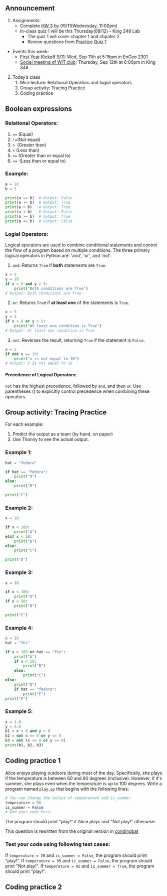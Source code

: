 ## Announcement
1. Assignments:
   - Complete [HW 3](https://w3.cs.jmu.edu/cs149/f24/hw/hw2/) by 09/11(Wednesday, 11:00pm)
   - In-class quiz 1 will be this Thursday(09/12) - King 248 Lab
      - The quiz 1 will cover chapter 1 and chpater 2
      - Review questions from [Practice Quiz 1](https://w3.cs.jmu.edu/cs149/f24/quiz/practice1/)
  - Events this week:
      - [First Year Kickoff 9/11](https://w3.cs.jmu.edu/cs149/f24/csit/kickoff/): Wed, Sep 11th at 5:15pm in EnGeo 2301
      - [Social meeting of WIT club](WIT_social_meeting.png): Thursday, Sep 12th at 6:00pm in King 348
2. Today’s class
   1. Mini-lecture: Relational Operators and logial operators
   2. Group activity: Tracing Practice
   3. Coding practice

## Boolean expressions

### Relational Operators:
1. ```==``` (Equal)
2. ```!=```(Not equal)
3. ```> ```(Greater than)
4. ```<``` (Less than)
5. ```>=``` (Greater than or equal to)
6. ```<= ```(Less than or equal to)

### Example:
```python
a = 10
b = 5

print(a == b)  # Output: False
print(a != b)  # Output: True
print(a > b)   # Output: True
print(a < b)   # Output: False
print(a >= b)  # Output: True
print(a <= b)  # Output: False
```
### Logial Operators:
Logical operators are used to combine conditional statements and control the flow of a program based on multiple conditions. The three primary logical operators in Python are: 'and', 'or', and 'not'.

1. `and`: Returns `True` if **both** statements are `True`.
```python
x = 5
y = 10
if x > 0 and y > 5:
    print("Both conditions are True")
# Output: Both conditions are True
```
2. `or`: Returns `Tru`e if **at least one** of the statements is `True`.
```python
x = 5
y = 2
if x > 0 or y > 5:
    print("At least one condition is True")
# Output: At least one condition is True
```
3. `not`: Reverses the result, returning `True` if the statement is `False`.
```python
x = 5
if not x == 10:
    print("x is not equal to 10")
# Output: x is not equal to 10
```
#### Precedence of Logical Operators:
`not` has the highest precedence, followed by `and`, and then `o`r. Use parentheses () to explicitly control precedence when combining these operators.

## Group activity: Tracing Practice
For each example: 
1. Predict the output as a team (by hand, on paper)
2. Use Thonny to see the actual output.
### Example 1:
```python 
hat = "fedora"

if hat == "fedora":
    print("A")
else:
    print("B")

print("C")
```
### Example 2:
```python 
x = 10

if x < 100:
    print("A")
elif x < 50:
    print("B")
else:
    print("C")

print("D")
```
### Example 3:
```python 
x = 10

if x < 100:
    print("A")
if x < 50:
    print("B")

print("C")
```
### Example 4:
```python 
x = 10
hat = "fez"

if x > 100 or hat == "fez":
    print("A")
    if x < 50:
        print("B")
    else:
        print("C")
else:
    print("D")
    if hat == "fedora":
        print("E")
print("F")
```
### Example 5:
```python 
x = 1.0
y = 0.0
b1 = x > 0 and y > 0
b2 = not x <= 0 or y <= 0
b3 = not (x <= 0 or y <= 0)
print(b1, b2, b3)
```
## Coding practice 1
Alice enjoys playing outdoors during most of the day. Specifically, she plays if the temperature is between 60 and 90 degrees (inclusive). However, if it's summer, she plays even when the temperature is up to 100 degrees.
Write a program named `play.py` that begins with the following lines:
```python
# You can change the values of temperature and is_summer
temperature = 90
is_summer = False
# Add your code here

```
The program should print "play!" if Alice plays and "Not play!" otherwise.

This question is rewritten from the original version in [condingbat](https://codingbat.com/python)
### Test your code using following test cases:
If `temperature = 70` and `is_summer = False`, the program should print "play!".
If `temperature = 95` and `is_summer = False`, the program should print "Not play!".
If `temperature = 95` and `is_summer = True`, the program should print "play!".


## Coding practice 2



